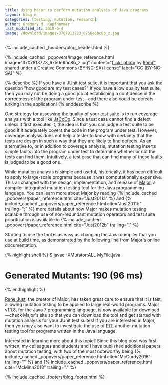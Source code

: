 ```yaml
---
title: Using Major to perform mutation analysis of Java programs
layout: blog_n
categories: [testing, mutation, research]
author: Gregory M. Kapfhammer
last_modified_at: 2018-6-4
image: /download/images/3707813723_6750e6bc8b_z.jpg
---
```


{% include_cached _headers/blog_header.html %}

<!-- include_cached header image -->
{% include_cached _popovers/image_reference.html image="3707813723_6750e6bc8b_z.jpg" content="<a title='Speed...' href='https://flickr.com/photos/rhk313/3707813723'>flickr photo</a> by <a href='https://flickr.com/people/rhk313'>Rami™</a> shared under a <a href='https://creativecommons.org/licenses/by-nc-sa/2.0/'>Creative Commons (BY-NC-SA) license</a>" label="CC (BY-NC-SA)" %}

{% describe %}
If you have a [JUnit](http://www.junit.org) test suite, it is important that you ask the question "how good are my test
cases?" If you have a low quality test suite, then you may not be doing a good job at establishing a confidence in the
correctness of the program under test&mdash;and there also could be defects lurking in the application!
{% enddescribe %}

One strategy for assessing the quality of your test suite is to run coverage analysis with a tool like
[JaCoCo](http://www.eclemma.org/jacoco/).  Since a test case cannot find a defect unless it first executes it, the idea
is that you can judge a test suite to be good if it adequately covers the code in the program under test.
However, coverage analysis does not help a tester to know with certainty that the tests are design in such a way that
they are likely to find defects.  As an alternative to, or in addition to coverage analysis, mutation testing inserts
simple faults into the program under test to determine whether or not the tests can find them.  Intuitively, a test case
that can find many of these faults is judged to be a good one.

<p>
While mutation analysis is simple and useful, historically, it has been difficult to apply to large-scale programs
because it was computationally expensive. This all changed with the design, implementation, and release of <a
href="http://www.mutation-testing.org">Major</a>, a compiler-integrated mutation testing tool for the Java programming
language. You can learn more about Major by reading {% include_cached _popovers/paper_reference.html cite="Just2011a" %} and {%
include_cached _popovers/paper_reference.html cite="Just2011b" trailing=";" %} more details about how Major makes mutation testing
scalable through use of non-redundant mutation operators and test suite prioritization is available in {% include_cached
_popovers/paper_reference.html cite="Just2012b" trailing="." %}
</p>

Starting to use the tool is as easy as changing the Java compiler that you use at build time, as demonstrated by the
following line from Major's online documentation.

{% highlight shell %}
$ javac -XMutator:ALL MyFile.java
# Generated Mutants: 190 (96 ms)
{% endhighlight %}

[Rene Just](https://people.cs.umass.edu/~rjust/), the creator of Major, has taken great care to ensure that it is fast,
allowing mutation testing to be applied to large real-world programs. Major v1.1.8, for the Java 7 programming language,
is now available for download&mdash;check Major's site so that you can download the tool and get started with mutation
analysis for your JUnit test suites! If you are interested in Major, then you may also want to investigate the use of
[PIT](http://pitest.org/), another mutation testing tool for programs written in the Java language.

<p>
Interested in learning more about this topic? Since this blog post was first written, my colleagues and students and I
have published additional papers about mutation testing, with two of the most noteworthy being {% include_cached
_popovers/paper_reference.html cite="McCurdy2016" trailing="" %} and {% include_cached _popovers/paper_reference.html
cite="McMinn2018" trailing="." %}
</p>

{% include_cached _footers/blog_footer.html %}
